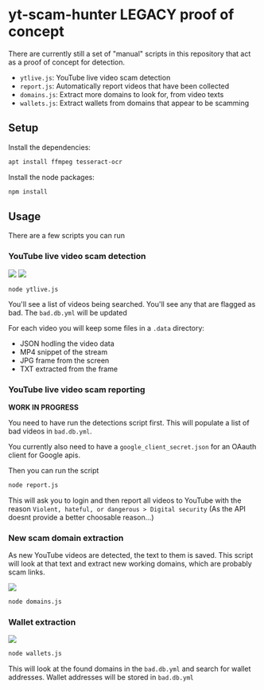 # yt-scam-hunter LEGACY proof of concept

There are currently still a set of "manual" scripts in this repository that act as a proof of concept for detection.

 - `ytlive.js`: YouTube live video scam detection
 - `report.js`: Automatically report videos that have been collected
 - `domains.js`: Extract more domains to look for, from video texts
 - `wallets.js`: Extract wallets from domains that appear to be scamming

## Setup

Install the dependencies:

```sh
apt install ffmpeg tesseract-ocr
```

Install the node packages:

```sh
npm install
```

## Usage

There are a few scripts you can run

### YouTube live video scam detection

![](https://i.imgur.com/A9uR5fX.png)
![](https://i.imgur.com/2OR1sr4.png)

```sh
node ytlive.js
```

You'll see a list of videos being searched.
You'll see any that are flagged as bad.
The `bad.db.yml` will be updated

For each video you will keep some files in a `.data` directory:

- JSON hodling the video data
- MP4 snippet of the stream
- JPG frame from the screen
- TXT extracted from the frame

### YouTube live video scam reporting

**WORK IN PROGRESS**

You need to have run the detections script first.
This will populate a list of bad videos in `bad.db.yml`.

You currently also need to have a `google_client_secret.json` for an OAauth client for Google apis.

Then you can run the script

```sh
node report.js
```

This will ask you to login and then report all videos to YouTube with the reason `Violent, hateful, or dangerous > Digital security` (As the API doesnt provide a better choosable reason...)

### New scam domain extraction

As new YouTube videos are detected, the text to them is saved.
This script will look at that text and extract new working domains, which are probably scam links.

![](https://i.imgur.com/ntDMV7M.png)

```sh
node domains.js
```

### Wallet extraction

![](https://i.imgur.com/3xL5XOE.png)

```sh
node wallets.js
```

This will look at the found domains in the `bad.db.yml` and search for wallet addresses.
Wallet addresses will be stored in `bad.db.yml`